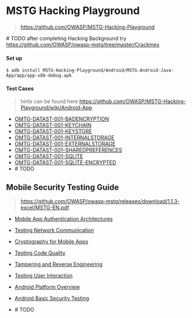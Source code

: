# MSTG Hacking Playground

> https://github.com/OWASP/MSTG-Hacking-Playground

\# TODO after completing Hacking Background try https://github.com/OWASP/owasp-mstg/tree/master/Crackmes

#### Set up

`$ adb install MSTG-Hacking-Playground/Android/MSTG-Android-Java-App/app/app-x86-debug.apk`

#### Test Cases

> hints can be found here https://github.com/OWASP/MSTG-Hacking-Playground/wiki/Android-App

- [OMTG-DATAST-001-BADENCRYPTION](./README-OMTG-DATAST-001-BADENCRYPTION.md)
- [OMTG-DATAST-001-KEYCHAIN](./README-OMTG-DATAST-001-KEYCHAIN.md)
- [OMTG-DATAST-001-KEYSTORE](./README-OMTG-DATAST-001-KEYSTORE.md)
- [OMTG-DATAST-001-INTERNALSTORAGE](./README-OMTG-DATAST-001-INTERNALSTORAGE.md)
- [OMTG-DATAST-001-EXTERNALSTORAGE](./README-OMTG-DATAST-001-EXTERNALSTORAGE.md)
- [OMTG-DATAST-001-SHAREDPREFERENCES](./README-OMTG-DATAST-001-SHAREDPREFERENCES.md)
- [OMTG-DATAST-001-SQLITE](./README-OMTG-DATAST-001-SQLITE.md)
- [OMTG-DATAST-001-SQLITE-ENCRYPTED](./README-OMTG-DATAST-001-SQLITE-ENCRYPTED.md)
- \# TODO

## Mobile Security Testing Guide

> https://github.com/OWASP/owasp-mstg/releases/download/1.1.3-excel/MSTG-EN.pdf

- [Mobile App Authentication Architectures](./README-MSTG-MAAA.md)
- [Testing Network Communication](./README-MSTG-TNC.md)
- [Cryptography for Mobile Apps](./README-MSTG-CMA.md)
- [Testing Code Quality](./README-MSTG-TCQ.md)
- [Tampering and Reverse Engineering](./README-MSTG-TRE.md)
- [Testing User Interaction](./README-MSTG-TUI.md)

- [Android Platform Overview](./README-MSTG-APO.md)
- [Android Basic Security Testing](./README-MSTG-ABST.md)
- \# TODO

